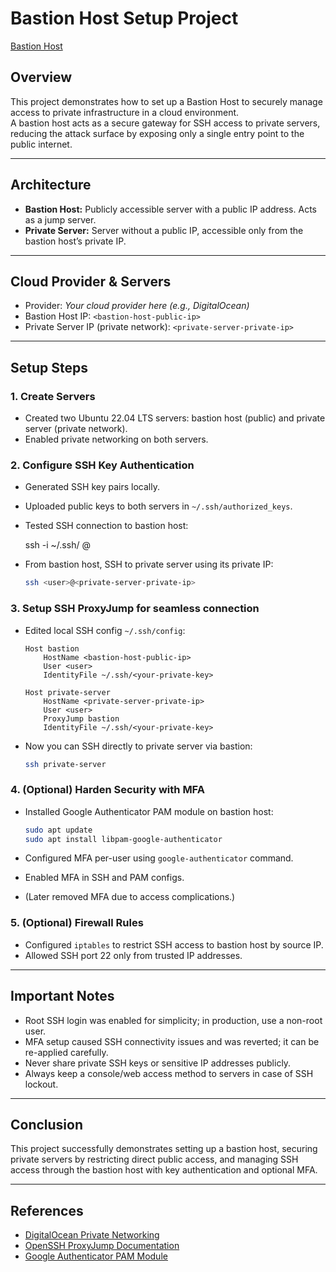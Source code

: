 
# Bastion Host Setup Project

[Bastion Host](https://roadmap.sh/projects/bastion-host)

## Overview
This project demonstrates how to set up a Bastion Host to securely manage access to private infrastructure in a cloud environment.  
A bastion host acts as a secure gateway for SSH access to private servers, reducing the attack surface by exposing only a single entry point to the public internet.

---

## Architecture

- **Bastion Host:** Publicly accessible server with a public IP address. Acts as a jump server.
- **Private Server:** Server without a public IP, accessible only from the bastion host’s private IP.

---

## Cloud Provider & Servers

- Provider: *Your cloud provider here (e.g., DigitalOcean)*
- Bastion Host IP: `<bastion-host-public-ip>`
- Private Server IP (private network): `<private-server-private-ip>`

---

## Setup Steps

### 1. Create Servers
- Created two Ubuntu 22.04 LTS servers: bastion host (public) and private server (private network).
- Enabled private networking on both servers.

### 2. Configure SSH Key Authentication
- Generated SSH key pairs locally.
- Uploaded public keys to both servers in `~/.ssh/authorized_keys`.
- Tested SSH connection to bastion host:
  
  ssh -i ~/.ssh/<your-private-key> <user>@<bastion-host-public-ip>


* From bastion host, SSH to private server using its private IP:

  ```bash
  ssh <user>@<private-server-private-ip>
  ```

### 3. Setup SSH ProxyJump for seamless connection

* Edited local SSH config `~/.ssh/config`:

  ```
  Host bastion
      HostName <bastion-host-public-ip>
      User <user>
      IdentityFile ~/.ssh/<your-private-key>

  Host private-server
      HostName <private-server-private-ip>
      User <user>
      ProxyJump bastion
      IdentityFile ~/.ssh/<your-private-key>
  ```
* Now you can SSH directly to private server via bastion:

  ```bash
  ssh private-server
  ```

### 4. (Optional) Harden Security with MFA

* Installed Google Authenticator PAM module on bastion host:

  ```bash
  sudo apt update
  sudo apt install libpam-google-authenticator
  ```
* Configured MFA per-user using `google-authenticator` command.
* Enabled MFA in SSH and PAM configs.
* (Later removed MFA due to access complications.)

### 5. (Optional) Firewall Rules

* Configured `iptables` to restrict SSH access to bastion host by source IP.
* Allowed SSH port 22 only from trusted IP addresses.

---

## Important Notes

* Root SSH login was enabled for simplicity; in production, use a non-root user.
* MFA setup caused SSH connectivity issues and was reverted; it can be re-applied carefully.
* Never share private SSH keys or sensitive IP addresses publicly.
* Always keep a console/web access method to servers in case of SSH lockout.

---

## Conclusion

This project successfully demonstrates setting up a bastion host, securing private servers by restricting direct public access, and managing SSH access through the bastion host with key authentication and optional MFA.

---

## References

* [DigitalOcean Private Networking](https://www.digitalocean.com/docs/networking/private-networking/)
* [OpenSSH ProxyJump Documentation](https://man.openbsd.org/ssh_config#ProxyJump)
* [Google Authenticator PAM Module](https://github.com/google/google-authenticator-libpam)

